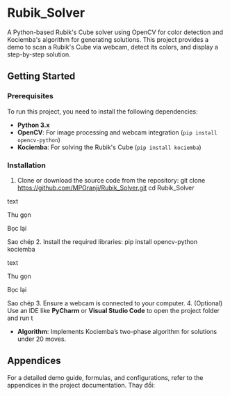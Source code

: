 # Rubik_Solver

A Python-based Rubik's Cube solver using OpenCV for color detection and Kociemba's algorithm for generating solutions. This project provides a demo to scan a Rubik's Cube via webcam, detect its colors, and display a step-by-step solution.

## Getting Started

### Prerequisites

To run this project, you need to install the following dependencies:

- **Python 3.x**
- **OpenCV**: For image processing and webcam integration (`pip install opencv-python`)
- **Kociemba**: For solving the Rubik's Cube (`pip install kociemba`)

### Installation

1. Clone or download the source code from the repository:
   git clone https://github.com/MPGranji/Rubik_Solver.git
   cd Rubik_Solver

text

Thu gọn

Bọc lại

Sao chép 2. Install the required libraries:
pip install opencv-python kociemba

text

Thu gọn

Bọc lại

Sao chép 3. Ensure a webcam is connected to your computer. 4. (Optional) Use an IDE like **PyCharm** or **Visual Studio Code** to open the project folder and run t
- **Algorithm**: Implements Kociemba’s two-phase algorithm for solutions under 20 moves.

## Appendices

For a detailed demo guide, formulas, and configurations, refer to the appendices in the project documentation.
Thay đổi:
